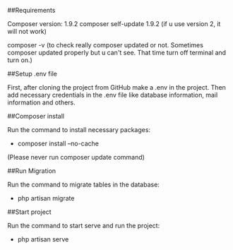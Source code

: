 ##Requirements

Composer version: 1.9.2
composer self-update 1.9.2  (if u use version 2, it will not work)
 
composer -v (to check really composer updated or not. Sometimes composer updated properly but
u can't see. That time turn off terminal and turn on.)

##Setup .env file

First, after cloning the project from GitHub make a .env in the project. Then add necessary credentials in the .env file like database information, mail information and others.

##Composer install

Run the command to install necessary packages:
<br>
- composer install –no-cache

(Please never run composer update command)

##Run Migration

Run the command to migrate tables in the database:
<br>
- php artisan migrate

##Start project

Run the command to start serve and run the project:
<br>
- php artisan serve
